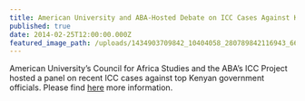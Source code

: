```yaml
---
title: American University and ABA-Hosted Debate on ICC Cases Against Kenyan Government Officials
published: true
date: 2014-02-25T12:00:00.000Z
featured_image_path: /uploads/1434903709842_10404058_280789842116943_6606161463078225670_o.jpg
---
```



American University’s Council for Africa Studies and the ABA’s ICC Project hosted a panel on recent ICC cases against top Kenyan government officials. Please find [here](https://www.international-criminal-justice-today.org/news/american-university-debate-on-the-icc-in-africa/) more information.